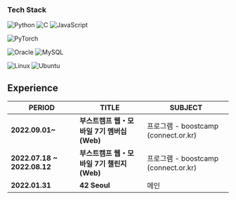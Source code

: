 
### Tech Stack

<img alt="Python" src ="https://img.shields.io/badge/Python-3776AB.svg?&style=for-the-badge&logo=Python&logoColor=white"/> <img alt="C" src ="https://img.shields.io/badge/C-A8B9CC.svg?&style=for-the-badge&logo=C&logoColor=white"/> <img alt="JavaScript" src ="https://img.shields.io/badge/JavaScript-F7DF1E.svg?&style=for-the-badge&logo=JavaScript&logoColor=white"/> 

<img alt="PyTorch" src ="https://img.shields.io/badge/PyTorch-EE4C2C.svg?&style=for-the-badge&logo=PyTorch&logoColor=white"/>

<img alt="Oracle" src ="https://img.shields.io/badge/Oracle-F80000.svg?&style=for-the-badge&logo=Oracle&logoColor=white"/> <img alt="MySQL" src ="https://img.shields.io/badge/MySQL-4479A1.svg?&style=for-the-badge&logo=MySQL&logoColor=white"/>

<img alt="Linux" src ="https://img.shields.io/badge/Linux-FCC624.svg?&style=for-the-badge&logo=Linux&logoColor=white"/> <img alt="Ubuntu" src ="https://img.shields.io/badge/Ubuntu-E95420.svg?&style=for-the-badge&logo=Ubuntu&logoColor=white"/>

## Experience

| PERIOD | TITLE | SUBJECT |
| ------- | ------- | ------- |
| **2022.09.01~** | **부스트캠프 웹・모바일 7기 멤버십(Web)** | 프로그램 - boostcamp (connect.or.kr) |
| **2022.07.18 ~ 2022.08.12** | **부스트캠프 웹・모바일 7기 챌린지(Web)** | 프로그램 - boostcamp (connect.or.kr) |
| **2022.01.31** | **42 Seoul** | 메인 | 이노베이션 아카데미 (42seoul.kr) |
